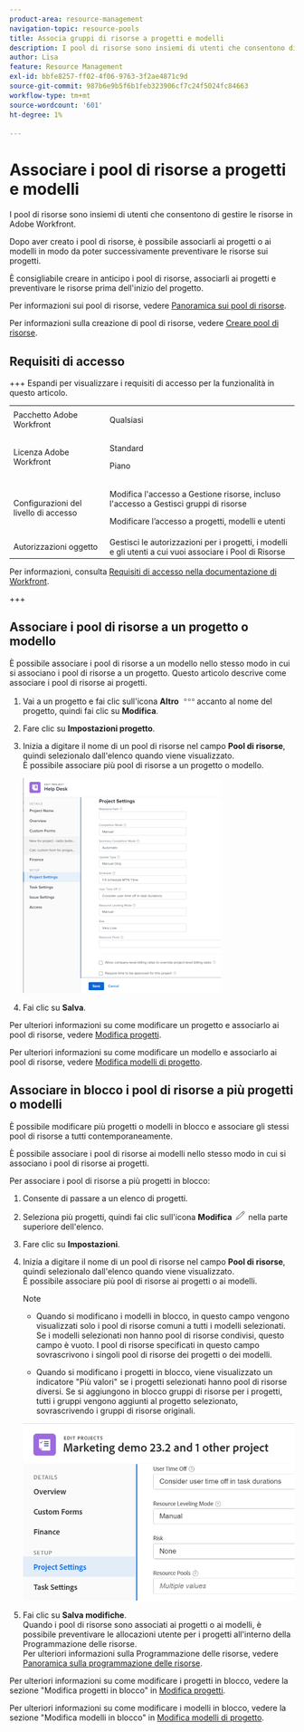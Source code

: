 ```yaml
---
product-area: resource-management
navigation-topic: resource-pools
title: Associa gruppi di risorse a progetti e modelli
description: I pool di risorse sono insiemi di utenti che consentono di gestire le risorse in Adobe Workfront.
author: Lisa
feature: Resource Management
exl-id: bbfe8257-ff02-4f06-9763-3f2ae4871c9d
source-git-commit: 987b6e9b5f6b1feb323906cf7c24f5024fc84663
workflow-type: tm+mt
source-wordcount: '601'
ht-degree: 1%

---
```


# Associare i pool di risorse a progetti e modelli


<!-- drafted for bulk editing projects: keep this in yellow till this releases to ALL customers - May 1, 2023

Also - take out all the references to Preview and Prod at prod final
-->

<!--<span class="preview">The highlighted information on this page refers to functionality not yet generally available. It is available for all customers in the Preview environment and for a select group of customers in the Production environment.</span>-->


<!--
<p>The sections about how to add resource pools to templates, projects are duplicated from the articles listed in those sections (Editing Projects, Creating a Template, etc).</p>
<p>***I decided to keep these steps here, though, because it's hard to parse through those much lunger articles for just updating this one field.)</p>
-->

I pool di risorse sono insiemi di utenti che consentono di gestire le risorse in Adobe Workfront.

Dopo aver creato i pool di risorse, è possibile associarli ai progetti o ai modelli in modo da poter successivamente preventivare le risorse sui progetti.

È consigliabile creare in anticipo i pool di risorse, associarli ai progetti e preventivare le risorse prima dell&#39;inizio del progetto.

Per informazioni sui pool di risorse, vedere [Panoramica sui pool di risorse](../../../resource-mgmt/resource-planning/resource-pools/work-with-resource-pools.md).

Per informazioni sulla creazione di pool di risorse, vedere [Creare pool di risorse](../../../resource-mgmt/resource-planning/resource-pools/create-resource-pools.md).

## Requisiti di accesso

+++ Espandi per visualizzare i requisiti di accesso per la funzionalità in questo articolo.

<table style="table-layout:auto"> 
 <col> 
 <col> 
 <tbody> 
  <tr> 
   <td>Pacchetto Adobe Workfront</td> 
   <td><p>Qualsiasi</p></td> 
  </tr> 
  <tr> 
   <td>Licenza Adobe Workfront</td> 
   <td><p>Standard</p>
   <p>Piano</p></td>
  </tr> 
  <tr> 
   <td>Configurazioni del livello di accesso</td> 
   <td> <p>Modifica l'accesso a Gestione risorse, incluso l'accesso a Gestisci gruppi di risorse</p> <p>Modificare l’accesso a progetti, modelli e utenti</p></td> 
  </tr> 
  <tr> 
   <td>Autorizzazioni oggetto</td> 
   <td>Gestisci le autorizzazioni per i progetti, i modelli e gli utenti a cui vuoi associare i Pool di Risorse</td> 
  </tr> 
 </tbody> 
</table>

Per informazioni, consulta [Requisiti di accesso nella documentazione di Workfront](/help/quicksilver/administration-and-setup/add-users/access-levels-and-object-permissions/access-level-requirements-in-documentation.md).

+++

## Associare i pool di risorse a un progetto o modello

È possibile associare i pool di risorse a un modello nello stesso modo in cui si associano i pool di risorse a un progetto. Questo articolo descrive come associare i pool di risorse ai progetti.

1. Vai a un progetto e fai clic sull&#39;icona **Altro** ![Altro](assets/more-icon.png)accanto al nome del progetto, quindi fai clic su **Modifica**.

1. Fare clic su **Impostazioni progetto**.

1. Inizia a digitare il nome di un pool di risorse nel campo **Pool di risorse**, quindi selezionalo dall&#39;elenco quando viene visualizzato.\
   È possibile associare più pool di risorse a un progetto o modello.

   ![Impostazioni progetto](assets/nwe-project-settings-in-edit-project-box-350x380.png)

1. Fai clic su **Salva**.

Per ulteriori informazioni su come modificare un progetto e associarlo ai pool di risorse, vedere [Modifica progetti](../../../manage-work/projects/manage-projects/edit-projects.md).

Per ulteriori informazioni su come modificare un modello e associarlo ai pool di risorse, vedere [Modifica modelli di progetto](../../../manage-work/projects/create-and-manage-templates/edit-templates.md).

## Associare in blocco i pool di risorse a più progetti o modelli

È possibile modificare più progetti o modelli in blocco e associare gli stessi pool di risorse a tutti contemporaneamente.

È possibile associare i pool di risorse ai modelli nello stesso modo in cui si associano i pool di risorse ai progetti.

Per associare i pool di risorse a più progetti in blocco:

1. Consente di passare a un elenco di progetti.
1. Seleziona più progetti, quindi fai clic sull&#39;icona **Modifica** ![Modifica](assets/edit-icon.png) nella parte superiore dell&#39;elenco.

1. Fare clic su **Impostazioni**.
1. Inizia a digitare il nome di un pool di risorse nel campo **Pool di risorse**, quindi selezionalo dall&#39;elenco quando viene visualizzato.\
   È possibile associare più pool di risorse ai progetti o ai modelli.

   >[!NOTE]
   >
   >* Quando si modificano i modelli in blocco, in questo campo vengono visualizzati solo i pool di risorse comuni a tutti i modelli selezionati. Se i modelli selezionati non hanno pool di risorse condivisi, questo campo è vuoto. I pool di risorse specificati in questo campo sovrascrivono i singoli pool di risorse dei progetti o dei modelli.
   >
   >* Quando si modificano i progetti in blocco, viene visualizzato un indicatore &quot;Più valori&quot; se i progetti selezionati hanno pool di risorse diversi. Se si aggiungono in blocco gruppi di risorse per i progetti, tutti i gruppi vengono aggiunti al progetto selezionato, sovrascrivendo i gruppi di risorse originali.

   ![aggiungi_pool_di_risorse_a_più_progetti.png](assets/add-resource-pools-to-multiple-projects-350x358.png)

1. Fai clic su **Salva modifiche**.\
   Quando i pool di risorse sono associati ai progetti o ai modelli, è possibile preventivare le allocazioni utente per i progetti all&#39;interno della Programmazione delle risorse.\
   Per ulteriori informazioni sulla Programmazione delle risorse, vedere [Panoramica sulla programmazione delle risorse](../../../resource-mgmt/resource-planning/get-started-resource-planner.md).

Per ulteriori informazioni su come modificare i progetti in blocco, vedere la sezione &quot;Modifica progetti in blocco&quot; in [Modifica progetti](../../../manage-work/projects/manage-projects/edit-projects.md).

Per ulteriori informazioni su come modificare i modelli in blocco, vedere la sezione &quot;Modifica modelli in blocco&quot; in [Modifica modelli di progetto](../../../manage-work/projects/create-and-manage-templates/edit-templates.md).
